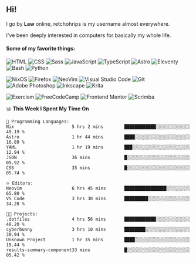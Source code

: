 ## Hi!

I go by **Law** online, retchohrips is my username almost everywhere.

I've been deeply interested in computers for basically my whole life.

#### Some of my favorite things:

![HTML](https://img.shields.io/badge/HTML-%23E34F26?style=flat&logo=html5&logoColor=white)
![CSS](https://img.shields.io/badge/CSS-%231572B6?style=flat&logo=css3&logoColor=white)
![Sass](https://img.shields.io/badge/Sass-%23CC6699?style=flat&logo=sass&logoColor=white)
![JavaScript](https://img.shields.io/badge/JavaScript-%23F7DF1E?style=flat&logo=javascript&logoColor=black)
![TypeScript](https://img.shields.io/badge/TypeScript-%233178C6?style=flat&logo=typescript&logoColor=white)
![Astro](https://img.shields.io/badge/Astro-%23BC52EE?style=flat&logo=astro&logoColor=white)
![Eleventy](https://img.shields.io/badge/Eleventy-black?style=flat&logo=eleventy&logoColor=white)
![Bash](https://img.shields.io/badge/Bash-%234EAA25?style=flat&logo=gnu-bash&logoColor=white)
![Python](https://img.shields.io/badge/Python-3670A0?style=flat&logo=python&logoColor=white)

![NixOS](https://img.shields.io/badge/NixOS-%235277C3?style=flat&logo=nixos&logoColor=white)
![Firefox](https://img.shields.io/badge/Firefox-FF7139?style=lat&logo=Firefox-Browser&logoColor=white)
![NeoVim](https://img.shields.io/badge/NeoVim-%2357A143?style=flat&logo=neovim&logoColor=white)
![Visual Studio Code](https://img.shields.io/badge/VS%20Code-0078d7.svg?style=flat&logo=visual-studio-code&logoColor=white)
![Git](https://img.shields.io/badge/Git-%23F05032?style=flat&logo=git&logoColor=white)
![Adobe Photoshop](https://img.shields.io/badge/Photoshop-%2331A8FF?style=flat&logo=adobe%20photoshop&logoColor=white)
![Inkscape](https://img.shields.io/badge/Inkscape-e0e0e0?style=flat&logo=inkscape&logoColor=080A13)
![Krita](https://img.shields.io/badge/Krita-203759?style=flat&logo=krita&logoColor=white)

![Exercism](https://img.shields.io/badge/Exercism-009CAB?style=flat&logo=exercism&logoColor=white)
![FreeCodeCamp](https://img.shields.io/badge/freeCodeCamp-%23123?style=flat&logo=freecodecamp&logoColor=white)
![Frontend Mentor](https://img.shields.io/badge/Frontend%20Mentor-%233F54A3?style=flat&logo=Frontend-Mentor&logoColor=white)
![Scrimba](https://img.shields.io/badge/Scrimba-2B283A?style=flat&logo=scrimba&logoColor=white)

<!--START_SECTION:waka-->
📊 **This Week I Spent My Time On** 

```text
💬 Programming Languages: 
Nix                      5 hrs 2 mins        ████████████░░░░░░░░░░░░░   49.19 % 
Astro                    1 hr 44 mins        ████░░░░░░░░░░░░░░░░░░░░░   16.89 % 
YAML                     1 hr 19 mins        ███░░░░░░░░░░░░░░░░░░░░░░   12.94 % 
JSON                     36 mins             █░░░░░░░░░░░░░░░░░░░░░░░░   05.92 % 
CSS                      35 mins             █░░░░░░░░░░░░░░░░░░░░░░░░   05.74 % 

🔥 Editors: 
Neovim                   6 hrs 45 mins       ████████████████░░░░░░░░░   65.80 % 
VS Code                  3 hrs 30 mins       █████████░░░░░░░░░░░░░░░░   34.20 % 

🐱‍💻 Projects: 
.dotfiles                4 hrs 56 mins       ████████████░░░░░░░░░░░░░   48.20 % 
cyberbunny               3 hrs 10 mins       ████████░░░░░░░░░░░░░░░░░   30.94 % 
Unknown Project          1 hr 35 mins        ████░░░░░░░░░░░░░░░░░░░░░   15.44 % 
results-summary-component33 mins             █░░░░░░░░░░░░░░░░░░░░░░░░   05.42 % 
```


<!--END_SECTION:waka-->
